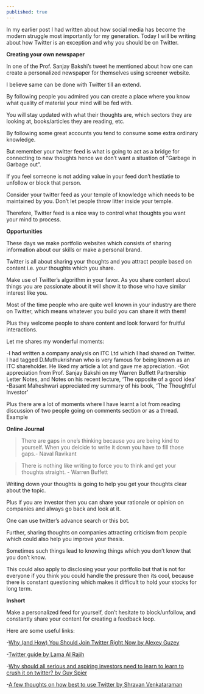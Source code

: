 ```yaml
---
published: true
---
```


In my earlier post I had written about how social media has become the modern struggle most importantly for my generation. Today I will be writing about how Twitter is an exception and why you should be on Twitter.

**Creating your own newspaper**

In one of the Prof. Sanjay Bakshi’s tweet he mentioned about how one can create a personalized newspaper for themselves using screener website.

I believe same can be done with Twitter till an extend.

By following people you admired you can create a place where you know what quality of material your mind will be fed with.

You will stay updated with what their thoughts are, which sectors they are looking at, books/articles they are reading, etc.

By following some great accounts you tend to consume some extra ordinary knowledge.

But remember your twitter feed is what is going to act as a bridge for connecting to new thoughts hence we don’t want a situation of “Garbage in Garbage out”.

If you feel someone is not adding value in your feed don’t hestiatie to unfollow or block that person.

Consider your twitter feed as your temple of knowledge which needs to be maintained by you. Don’t let people throw litter inside your temple.

Therefore, Twitter feed is a nice way to control what thoughts you want your mind to process.

**Opportunities**

These days we make portfolio websites which consists of sharing information about our skills or make a personal brand.

Twitter is all about sharing your thoughts and you attract people based on content i.e. your thoughts which you share.

Make use of Twitter’s algorithm in your favor. As you share content about things you are passionate about it will show it to those who have similar interest like you.

Most of the time people who are quite well known in your industry are there on Twitter, which means whatever you build you can share it with them!

Plus they welcome people to share content and look forward for fruitful interactions.

Let me shares my wonderful moments:

-I had written a company analysis on ITC Ltd which I had shared on Twitter. I had tagged D.Muthukrishnan who is very famous for being known as an ITC shareholder. He liked my article a lot and gave me appreciation.
-Got appreciation from Prof. Sanjay Bakshi on my Warren Buffett Partnership Letter Notes, and Notes on his recent lecture, ‘The opposite of a good idea’
-Basant Maheshwari appreciated my summary of his book, ‘The Thoughtful Investor’

Plus there are a lot of moments where I have learnt a lot from reading discussion of two people going on comments section or as a thread. Example

**Online Journal**

> There are gaps in one’s thinking because you are being kind to yourself. When you deicide to write it down you have to fill those gaps.- Naval Ravikant

> There is nothing like writing to force you to think and get your thoughts straight. - Warren Buffett

Writing down your thoughts is going to help you get your thoughts clear about the topic.

Plus if you are investor then you can share your rationale or opinion on companies and always go back and look at it.

One can use twitter’s advance search or this bot.

Further, sharing thoughts on companies attracting criticism from people which could also help you improve your thesis.

Sometimes such things lead to knowing things which you don’t know that you don’t know.

This could also apply to disclosing your your portfolio but that is not for everyone if you think you could handle the pressure then its cool, because there is constant questioning which makes it difficult to hold your stocks for long term.

**Inshort**

Make a personalized feed for yourself, don’t hesitate to block/unfollow, and constantly share your content for creating a feedback loop.

Here are some useful links:

-[Why (and How) You Should Join Twitter Right Now by Alexey Guzey](https://guzey.com/twitter/)

-[Twitter guide by Lama Al Rajih](https://docs.google.com/document/d/18ozu7cTz3Wa1TryuNS8n5hhAenXad_RtoBm0E5d4mTQ/edit#)

-[Why should all serious and aspiring investors need to learn to learn to crush it on twitter? by Guy Spier](https://twitter.com/GSpier/status/1269613993557200898)

-[A few thoughts on how best to use Twitter by Shravan Venkataraman](https://twitter.com/theBuoyantMan/status/1315731195179667457)
